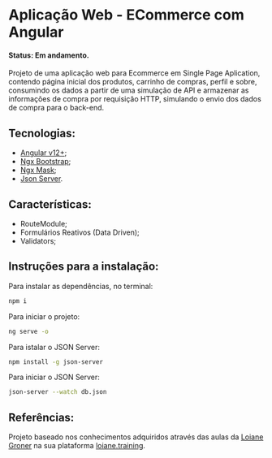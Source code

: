 # Aplicação Web - ECommerce com Angular
#### Status: Em andamento.
Projeto de uma aplicação web para Ecommerce em Single Page Aplication, contendo página inicial dos produtos, carrinho de compras, perfil e sobre, consumindo os dados a partir de uma simulação de API e armazenar as informações de compra por requisição HTTP, simulando o envio dos dados de compra para o back-end.

## Tecnologias:
- [Angular v12+](https://angular.io/);
- [Ngx Bootstrap](https://valor-software.com/ngx-bootstrap/);
- [Ngx Mask](https://www.npmjs.com/package/ngx-mask/v/9.1.4);
- [Json Server](https://www.npmjs.com/package/json-server).

## Características:
- RouteModule;
- Formulários Reativos (Data Driven);
- Validators;


## Instruções para a instalação:

Para instalar as dependências, no terminal:

```sh
npm i
```
Para iniciar o projeto:
```sh
ng serve -o
```
Para istalar o JSON Server:
```sh
npm install -g json-server
```

Para iniciar o JSON Server:
```sh
json-server --watch db.json
```

## Referências:
Projeto baseado nos conhecimentos adquiridos através das aulas da [Loiane Groner](https://github.com/loiane) na sua plataforma [loiane.training](https://loiane.training/curso/angular).


